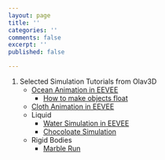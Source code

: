 ```yaml
---
layout: page
title: ''
categories: ''
comments: false
excerpt: ''
published: false

---
```

1. Selected Simulation Tutorials from Olav3D
   * [Ocean Animation in EEVEE](https://www.youtube.com/watch?v=bEspv3L791M)
     * [How to make objects float](https://www.youtube.com/watch?v=xMDW0lWM130)
   * [Cloth Animation in EEVEE](https://www.youtube.com/watch?v=j7TdEzRwgzs)
   * Liquid
     * [Water Simulation in EEVEE](https://www.youtube.com/watch?v=IOtZdysaJEA)
     * [Chocoloate Simulation](https://www.youtube.com/watch?v=pMisxdsfXCg)
   * Rigid Bodies
     * [Marble Run](https://youtu.be/_-JN53Yv45U)